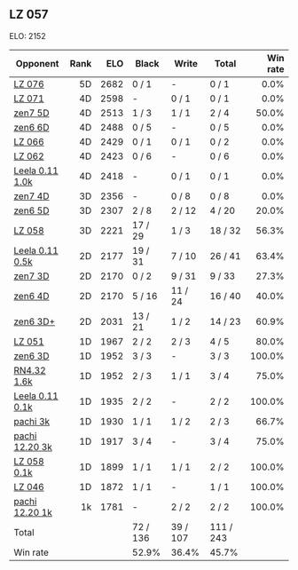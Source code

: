 ## LZ 057 ##

ELO: 2152

Opponent | Rank | ELO | Black | Write | Total | Win rate
---------|-----:|----:|-------|-------|-------|-------:
[LZ 076](LZ%20076.md) | 5D | 2682 | 0 / 1 | - | 0 / 1 | 0.0%
[LZ 071](LZ%20071.md) | 4D | 2598 | - | 0 / 1 | 0 / 1 | 0.0%
[zen7 5D](zen7%205D.md) | 4D | 2513 | 1 / 3 | 1 / 1 | 2 / 4 | 50.0%
[zen6 6D](zen6%206D.md) | 4D | 2488 | 0 / 5 | - | 0 / 5 | 0.0%
[LZ 066](LZ%20066.md) | 4D | 2429 | 0 / 1 | 0 / 1 | 0 / 2 | 0.0%
[LZ 062](LZ%20062.md) | 4D | 2423 | 0 / 6 | - | 0 / 6 | 0.0%
[Leela 0.11 1.0k](Leela%200.11%201.0k.md) | 4D | 2418 | - | 0 / 1 | 0 / 1 | 0.0%
[zen7 4D](zen7%204D.md) | 3D | 2356 | - | 0 / 8 | 0 / 8 | 0.0%
[zen6 5D](zen6%205D.md) | 3D | 2307 | 2 / 8 | 2 / 12 | 4 / 20 | 20.0%
[LZ 058](LZ%20058.md) | 3D | 2221 | 17 / 29 | 1 / 3 | 18 / 32 | 56.3%
[Leela 0.11 0.5k](Leela%200.11%200.5k.md) | 2D | 2177 | 19 / 31 | 7 / 10 | 26 / 41 | 63.4%
[zen7 3D](zen7%203D.md) | 2D | 2170 | 0 / 2 | 9 / 31 | 9 / 33 | 27.3%
[zen6 4D](zen6%204D.md) | 2D | 2170 | 5 / 16 | 11 / 24 | 16 / 40 | 40.0%
[zen6 3D+](zen6%203D+.md) | 2D | 2031 | 13 / 21 | 1 / 2 | 14 / 23 | 60.9%
[LZ 051](LZ%20051.md) | 1D | 1967 | 2 / 2 | 2 / 3 | 4 / 5 | 80.0%
[zen6 3D](zen6%203D.md) | 1D | 1952 | 3 / 3 | - | 3 / 3 | 100.0%
[RN4.32 1.6k](RN4.32%201.6k.md) | 1D | 1952 | 2 / 3 | 1 / 1 | 3 / 4 | 75.0%
[Leela 0.11 0.1k](Leela%200.11%200.1k.md) | 1D | 1935 | 2 / 2 | - | 2 / 2 | 100.0%
[pachi 3k](pachi%203k.md) | 1D | 1930 | 1 / 1 | 1 / 2 | 2 / 3 | 66.7%
[pachi 12.20 3k](pachi%2012.20%203k.md) | 1D | 1917 | 3 / 4 | - | 3 / 4 | 75.0%
[LZ 058 0.1k](LZ%20058%200.1k.md) | 1D | 1899 | 1 / 1 | 1 / 1 | 2 / 2 | 100.0%
[LZ 046](LZ%20046.md) | 1D | 1872 | 1 / 1 | - | 1 / 1 | 100.0%
[pachi 12.20 1k](pachi%2012.20%201k.md) | 1k | 1781 | - | 2 / 2 | 2 / 2 | 100.0%
Total | | | 72 / 136 | 39 / 107 | 111 / 243 | 
Win rate| | | 52.9% | 36.4% | 45.7% | 
